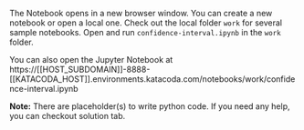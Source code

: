 The Notebook opens in a new browser window. You can create a new notebook or open a local one. Check out the local folder `work` for several sample notebooks. Open and run `confidence-interval.ipynb` in the `work` folder.

You can also open the Jupyter Notebook at https://[[HOST_SUBDOMAIN]]-8888-[[KATACODA_HOST]].environments.katacoda.com/notebooks/work/confidence-interval.ipynb

**Note:**
There are placeholder(s) to write python code. If you need any help, you can checkout solution tab.